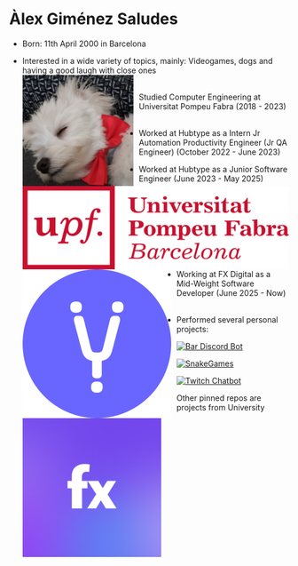 # Àlex Giménez Saludes
 - Born: 11th April 2000 in Barcelona
 - Interested in a wide variety of topics, mainly: Videogames, dogs and having a good laugh with close ones <br />
 <img src="images/bitxu.jpg"  
 width=200; height=200;
alt="Bitxu the Maltese Puppy"  
style="float: left; margin-right: 10px; " /> <br />
 - Studied Computer Engineering at Universitat Pompeu Fabra (2018 - 2023) <br />
 <a href="https://www.upf.edu/web/graus/grau-enginyeria-informatica"><img src="images/upf_icon.png"  
 width=500; height=150;
alt="Universitat Pompeu Fabra"  
style="float: left; margin-right: 10px; " /></a> <br />
 - Worked at Hubtype as a Intern Jr Automation Productivity Engineer (Jr QA Engineer) (October 2022 - June 2023) <br />
 - Worked at Hubtype as a Junior Software Engineer (June 2023 - May 2025) <br />
<a href="https://www.hubtype.com/"><img src="images/hubtype_icon.png"  
alt="Hubtype"  
style="float: left; margin-right: 10px;" /></a> <br />
 - Working at FX Digital as a Mid-Weight Software Developer (June 2025 - Now) <br />
<a href="https://fxdigital.uk/" ><img src="images/fx_logo.png"
width=250; height=250;
alt="FX Digital"
style="float: left; margin-right: 10px;"/></a><br />
 
 - Performed several personal projects:

[![Bar Discord Bot](https://github-readme-stats-own-rhe4-git-main-alexgimenez02.vercel.app/api/pin/?username=alexgimenez02&repo=Bar-discord&theme=darcula)](https://github.com/alexgimenez02/Bar-discord)

[![SnakeGames](https://github-readme-stats-own-rhe4-git-main-alexgimenez02.vercel.app/api/pin/?username=alexgimenez02&repo=SnakeGames&theme=darcula)](https://github.com/alexgimenez02/SnakeGames)

[![Twitch Chatbot](https://github-readme-stats-own-rhe4-git-main-alexgimenez02.vercel.app/api/pin/?username=alexgimenez02&repo=Twitch_Chatbot&theme=darcula)](https://github.com/alexgimenez02/Twitch_Chatbot)

Other pinned repos are projects from University
<!--
**alexgimenez02/alexgimenez02** is a ✨ _special_ ✨ repository because its `README.md` (this file) appears on your GitHub profile.

Here are some ideas to get you started:
[https://github-readme-stats-own-rhe4-git-main-alexgimenez02.vercel.app/](http://github-readme-stats-own-rhe4.vercel.app/)
- 🔭 I’m currently working on ...
- 🌱 I’m currently learning ...
- 👯 I’m looking to collaborate on ... &Snake_Games&Twitch_Chatbot
- 🤔 I’m looking for help with ...
- 💬 Ask me about ...
- 📫 How to reach me: ...
- 😄 Pronouns: ...
- ⚡ Fun fact: ...

Link to image: <a href="link"><img src="pathToImage.extension", properties...>
-->
